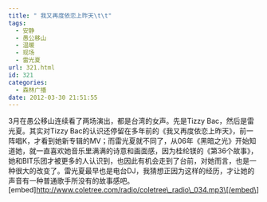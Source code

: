 ```yaml
---
title: " 我又再度依恋上昨天\t\t"
tags:
  - 安静
  - 愚公移山
  - 温暖
  - 现场
  - 雷光夏
url: 321.html
id: 321
categories:
  - 森林广播
date: 2012-03-30 21:51:55
---
```


3月在愚公移山连续看了两场演出，都是台湾的女声。先是Tizzy Bac，然后是雷光夏。其实对Tizzy Bac的认识还停留在多年前的《我又再度依恋上昨天》，前一阵唱K，才看到她新专辑的MV；而雷光夏就不同了，从06年《黑暗之光》开始知道她，就一直喜欢她音乐里满满的诗意和画面感，因为桂纶镁的《第36个故事》，她和BIT乐团才被更多的人认识到，也因此有机会走到了台前，对她而言，也是一种很大的改变了。雷光夏最早也是电台DJ，我猜想正因为这样的经历，才让她的声音有一种普通歌手所没有的故事感吧。   \[embed\]http://www.coletree.com/radio/coletree\_radio\_034.mp3\[/embed\]